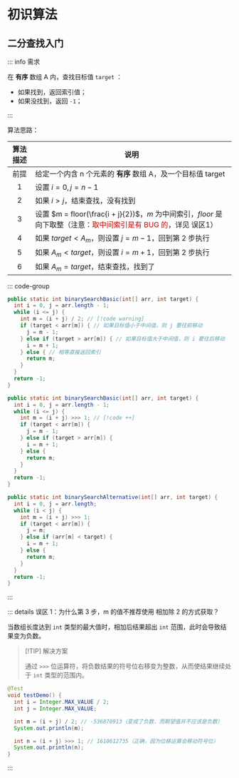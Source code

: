 # 初识算法



## 二分查找入门

::: info 需求

在 **有序** 数组 A 内，查找目标值 `target` ：

- 如果找到，返回索引值；
- 如果没找到，返回 `-1`；

:::

算法思路：

| 算法描述 | 说明                                                         |
| :------: | ------------------------------------------------------------ |
|   前提   | 给定一个内含 n 个元素的 **有序** 数组 A，及一个目标值 target |
|    1     | 设置 $i = 0, j = n - 1$                                      |
|    2     | 如果 $i > j$，结束查找，没有找到                             |
|    3     | 设置 $m = floor(\frac{i + j}{2})$，$m$ 为中间索引，$floor$ 是向下取整（注意：<span style="color:#CC0000;">取中间索引是有 BUG 的</span>，详见 误区1） |
|    4     | 如果 $target < A_m$，则设置 $j = m - 1$，回到第 2 步执行     |
|    5     | 如果 $A_m < target$，则设置 $i = m + 1$，回到第 2 步执行     |
|    6     | 如果 $A_m = target$，结束查找，找到了                        |

::: code-group

```java {6,8} [版本一]
public static int binarySearchBasic(int[] arr, int target) {
  int i = 0, j = arr.length - 1;
  while (i <= j) {
    int m = (i + j) / 2; // [!code warning]
    if (target < arr[m]) { // 如果目标值小于中间值，则 j 要往前移动
      j = m - 1;
    } else if (target > arr[m]) { // 如果目标值大于中间值，则 i 要往后移动
      i = m + 1;
    } else { // 相等直接返回索引
      return m;
    }
  }
  return -1;
}
```

```java [版本二]
public static int binarySearchBasic(int[] arr, int target) {
  int i = 0, j = arr.length - 1;
  while (i <= j) {
    int m = (i + j) >>> 1; // [!code ++]
    if (target < arr[m]) {
      j = m - 1;
    } else if (target > arr[m]) {
      i = m + 1;
    } else {
      return m;
    }
  }
  return -1;
}
```

```java {2,3,6} [版本三]
public static int binarySearchAlternative(int[] arr, int target) {
  int i = 0, j = arr.length;
  while (i < j) {
    int m = (i + j) >>> 1;
    if (target < arr[m]) {
      j = m;
    } else if (arr[m] < target) {
      i = m + 1;
    } else {
      return m;
    }
  }
  return -1;
}
```

:::

::: details 误区 1：为什么第 3 步，m 的值不推荐使用 相加除 2 的方式获取？

当数组长度达到 `int` 类型的最大值时，相加后结果超出 `int` 范围，此时会导致结果变为负数。

> [!TIP]  解决方案
>
> 通过 `>>>` 位运算符，将负数结果的符号位右移变为整数，从而使结果继续处于 `int` 类型的范围内。

```java
@Test
void testDemo() {
  int i = Integer.MAX_VALUE / 2;
  int j = Integer.MAX_VALUE;

  int m = (i + j) / 2; // -536870913（变成了负数，而期望值并不应该是负数）
  System.out.println(m);

  int n = (i + j) >>> 1; // 1610612735（正确，因为位移运算会移动符号位）
  System.out.println(n);
}
```

:::













